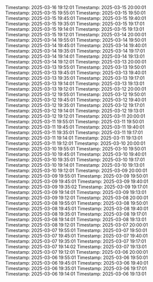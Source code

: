 Timestamp: 2025-03-16 19:12:01
Timestamp: 2025-03-15 20:00:01
Timestamp: 2025-03-15 19:55:01
Timestamp: 2025-03-15 19:50:01
Timestamp: 2025-03-15 19:45:01
Timestamp: 2025-03-15 19:40:01
Timestamp: 2025-03-15 19:35:01
Timestamp: 2025-03-15 19:17:01
Timestamp: 2025-03-15 19:14:01
Timestamp: 2025-03-15 19:13:01
Timestamp: 2025-03-15 19:12:01
Timestamp: 2025-03-14 20:00:01
Timestamp: 2025-03-14 19:55:01
Timestamp: 2025-03-14 19:50:01
Timestamp: 2025-03-14 19:45:01
Timestamp: 2025-03-14 19:40:01
Timestamp: 2025-03-14 19:35:01
Timestamp: 2025-03-14 19:17:01
Timestamp: 2025-03-14 19:14:01
Timestamp: 2025-03-14 19:13:01
Timestamp: 2025-03-14 19:12:01
Timestamp: 2025-03-13 20:00:01
Timestamp: 2025-03-13 19:55:01
Timestamp: 2025-03-13 19:50:01
Timestamp: 2025-03-13 19:45:01
Timestamp: 2025-03-13 19:40:01
Timestamp: 2025-03-13 19:35:01
Timestamp: 2025-03-13 19:17:01
Timestamp: 2025-03-13 19:14:01
Timestamp: 2025-03-13 19:13:01
Timestamp: 2025-03-13 19:12:01
Timestamp: 2025-03-12 20:00:01
Timestamp: 2025-03-12 19:55:01
Timestamp: 2025-03-12 19:50:01
Timestamp: 2025-03-12 19:45:01
Timestamp: 2025-03-12 19:40:01
Timestamp: 2025-03-12 19:35:01
Timestamp: 2025-03-12 19:17:01
Timestamp: 2025-03-12 19:14:01
Timestamp: 2025-03-12 19:13:01
Timestamp: 2025-03-12 19:12:01
Timestamp: 2025-03-11 20:00:01
Timestamp: 2025-03-11 19:55:01
Timestamp: 2025-03-11 19:50:01
Timestamp: 2025-03-11 19:45:01
Timestamp: 2025-03-11 19:40:01
Timestamp: 2025-03-11 19:35:01
Timestamp: 2025-03-11 19:17:01
Timestamp: 2025-03-11 19:14:01
Timestamp: 2025-03-11 19:13:01
Timestamp: 2025-03-11 19:12:01
Timestamp: 2025-03-10 20:00:01
Timestamp: 2025-03-10 19:55:01
Timestamp: 2025-03-10 19:50:01
Timestamp: 2025-03-10 19:45:01
Timestamp: 2025-03-10 19:40:01
Timestamp: 2025-03-10 19:35:01
Timestamp: 2025-03-10 19:17:01
Timestamp: 2025-03-10 19:14:01
Timestamp: 2025-03-10 19:13:01
Timestamp: 2025-03-10 19:12:01
Timestamp: 2025-03-09 20:00:01
Timestamp: 2025-03-09 19:55:01
Timestamp: 2025-03-09 19:50:01
Timestamp: 2025-03-09 19:45:01
Timestamp: 2025-03-09 19:40:01
Timestamp: 2025-03-09 19:35:02
Timestamp: 2025-03-09 19:17:01
Timestamp: 2025-03-09 19:14:01
Timestamp: 2025-03-09 19:13:01
Timestamp: 2025-03-09 19:12:01
Timestamp: 2025-03-08 20:00:01
Timestamp: 2025-03-08 19:55:01
Timestamp: 2025-03-08 19:50:01
Timestamp: 2025-03-08 19:45:01
Timestamp: 2025-03-08 19:40:01
Timestamp: 2025-03-08 19:35:01
Timestamp: 2025-03-08 19:17:01
Timestamp: 2025-03-08 19:14:01
Timestamp: 2025-03-08 19:13:01
Timestamp: 2025-03-08 19:12:01
Timestamp: 2025-03-07 20:00:01
Timestamp: 2025-03-07 19:55:01
Timestamp: 2025-03-07 19:50:01
Timestamp: 2025-03-07 19:45:01
Timestamp: 2025-03-07 19:40:01
Timestamp: 2025-03-07 19:35:01
Timestamp: 2025-03-07 19:17:01
Timestamp: 2025-03-07 19:14:02
Timestamp: 2025-03-07 19:13:01
Timestamp: 2025-03-07 19:12:01
Timestamp: 2025-03-06 20:00:01
Timestamp: 2025-03-06 19:55:01
Timestamp: 2025-03-06 19:50:01
Timestamp: 2025-03-06 19:45:01
Timestamp: 2025-03-06 19:40:01
Timestamp: 2025-03-06 19:35:01
Timestamp: 2025-03-06 19:17:01
Timestamp: 2025-03-06 19:14:01
Timestamp: 2025-03-06 19:13:01
